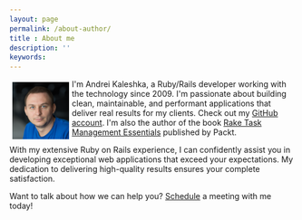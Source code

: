 ```yaml
---
layout: page
permalink: /about-author/
title : About me
description: ''
keywords:
---
```


<img src="/images/my_face.jpg" alt="Andrei Kaleshka (Andrey Koleshko)" align="left" vspace="5" hspace="5" width="100"/>

I'm Andrei Kaleshka, a Ruby/Rails developer working with the technology since 2009. I'm passionate about building clean, maintainable, and performant applications that deliver real results for my clients. Check out my [GitHub account](https://github.com/ka8725). I'm also the author of the book [Rake Task Management Essentials](https://www.packtpub.com/product/rake-task-management-essentials/9781783280773) published by Packt.

With my extensive Ruby on Rails experience, I can confidently assist you in developing exceptional web applications that exceed your expectations. My dedication to delivering high-quality results ensures your complete satisfaction.

Want to talk about how we can help you? [Schedule](https://calendly.com/andrei-kaleshka/30min) a meeting with me today!
